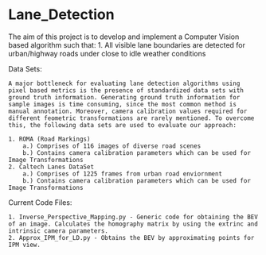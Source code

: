 # Lane_Detection
The aim of this project is to develop and implement a Computer Vision based algorithm such that:
	1. All visible lane boundaries are detected for urban/highway roads under close to idle weather conditions



Data Sets:

	A major bottleneck for evaluating lane detection algorithms using pixel based metrics is the presence of standardized data sets with ground truth information. Generating ground truth information for sample images is time consuming, since the most common method is manual annotation. Moreover, camera calibration values required for different feometric transformations are rarely mentioned. To overcome this, the following data sets are used to evaluate our approach:
	
	1. ROMA (Road Markings)
		a.) Comprises of 116 images of diverse road scenes
		b.) Contains camera calibration parameters which can be used for Image Transformations
	2. Caltech Lanes DataSet
		a.) Comprises of 1225 frames from urban road enviornment
		b.) Contains camera calibration parameters which can be used for Image Transformations


Current Code Files:

	1. Inverse_Perspective_Mapping.py - Generic code for obtaining the BEV of an image. Calculates the homography matrix by using the extrinc and intrinsic camera parameters.
	2. Approx_IPM_for_LD.py - Obtains the BEV by approximating points for IPM view.

